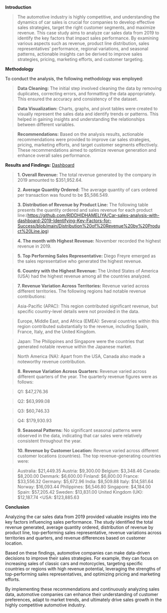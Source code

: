 **Introduction**
>The automotive industry is highly competitive, and understanding the dynamics of car sales is crucial for companies to develop effective sales strategies, target the right customer segments, and maximize revenue. This case study aims to analyze car sales data from 2019 to identify the key factors that impact sales performance. By examining various aspects such as revenue, product line distribution, sales representatives’ performance, regional variations, and seasonal patterns, actionable insights can be derived to improve sales strategies, pricing, marketing efforts, and customer targeting.

**Methodology**

To conduct the analysis, the following methodology was employed:
>**Data Cleaning:** The initial step involved cleaning the data by removing duplicates, correcting errors, and formatting the data appropriately. This ensured the accuracy and consistency of the dataset.

>**Data Visualization:** Charts, graphs, and pivot tables were created to visually represent the sales data and identify trends or patterns. This helped in gaining insights and understanding the relationships between different variables.

>**Recommendations:** Based on the analysis results, actionable recommendations were provided to improve car sales strategies, pricing, marketing efforts, and target customer segments effectively. These recommendations aimed to optimize revenue generation and enhance overall sales performance.

**Results and Findings:**
[Dashboard](https://github.com/RIDDHIDHAMELIYA/Car-sales-analysis-with-dashboard-2019-Identifying-Key-Factors-for-Success/blob/main/Dashboard.png)

>**1. Overall Revenue:** The total revenue generated by the company in 2019 amounted to $351,952.64.

>**2. Average Quantity Ordered:** The average quantity of cars ordered per transaction was found to be $5,586.549.

>**3. Distribution of Revenue by Product Line:** The following table presents the quantity ordered and sales revenue for each product line:(https://github.com/RIDDHIDHAMELIYA/Car-sales-analysis-with-dashboard-2019-Identifying-Key-Factors-for-Success/blob/main/Distribution%20of%20Revenue%20by%20Product%20Line.jpg)

>**4. The month with Highest Revenue:** November recorded the highest revenue in 2019.

>**5. Top Performing Sales Representative:** Diego Freyre emerged as the sales representative who generated the highest revenue.

>**6. Country with the Highest Revenue:** The United States of America (USA) had the highest revenue among all the countries analyzed.

>**7. Revenue Variation Across Territories:** Revenue varied across different territories. The following regions had notable revenue contributions:

>Asia-Pacific (APAC): This region contributed significant revenue, but specific country-level details were not provided in the data.

>Europe, Middle East, and Africa (EMEA): Several countries within this region contributed substantially to the revenue, including Spain, France, Italy, and the United Kingdom.

>Japan: The Philippines and Singapore were the countries that generated notable revenue within the Japanese market.

>North America (NA): Apart from the USA, Canada also made a noteworthy revenue contribution.

>**8. Revenue Variation Across Quarters:** Revenue varied across different quarters of the year. The quarterly revenue figures were as follows:

>Q1: $47,276.36

>Q2: $63,999.08

>Q3: $60,746.33

>Q4: $179,930.93

>**9. Seasonal Patterns:** No significant seasonal patterns were observed in the data, indicating that car sales were relatively consistent throughout the year.

>**10. Revenue by Customer Location:** Revenue varied across different customer locations (countries). The top revenue-generating countries were:

>Australia: $21,449.35
>Austria: $9,300.00
>Belgium: $3,348.46
>Canada: $8,200.00
>Denmark: $6,600.00
>Finland: $6,800.00
>France: $33,556.32
>Germany: $5,672.96
>India: $8,509.88
>Italy: $14,581.64
>Norway: $16,093.44
>Philippines: $6,546.80
>Singapore: $4,184.00
>Spain: $57,205.42
>Sweden: $13,831.00
>United Kingdom (UK): $12,187.74
<USA: $123,885.63

**Conclusion**

Analyzing the car sales data from 2019 provided valuable insights into the key factors influencing sales performance. The study identified the total revenue generated, average quantity ordered, distribution of revenue by product line, top-performing sales representative, revenue variations across territories and quarters, and revenue differences based on customer location.

Based on these findings, automotive companies can make data-driven decisions to improve their sales strategies. For example, they can focus on increasing sales of classic cars and motorcycles, targeting specific countries or regions with high revenue potential, leveraging the strengths of top-performing sales representatives, and optimizing pricing and marketing efforts.

By implementing these recommendations and continuously analyzing sales data, automotive companies can enhance their understanding of customer preferences, adapt to market trends, and ultimately drive sales growth in the highly competitive automotive industry.
